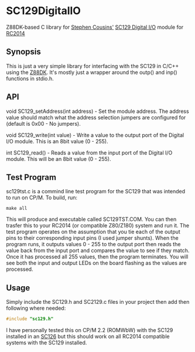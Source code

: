 # SC129DigitalIO
Z88DK-based C library for [Stephen Cousins'](https://www.scc.me.uk/) [SC129 Digital I/O](https://smallcomputercentral.wordpress.com/sc129-digital-i-o-rc2014/) module for [RC2014](https://rc2014.co.uk/)

## Synopsis
This is just a very simple library for interfacing with the SC129 in C/C++ using the [Z88DK](https://www.z88dk.org/). It's mostly just a wrapper around the outp() and inp() functions in stdio.h.

## API
void SC129_setAddress(int address) - Set the module address. The address value should match what the address
selection jumpers are configured for (default is 0x00 - No jumpers).

void SC129_write(int value) - Write a value to the output port of the Digital I/O module. This is an 8bit value (0 - 255).

int SC129_read() - Reads a value from the input port of the Digital I/O module. This will be an 8bit value (0 - 255).

## Test Program
sc129tst.c is a commind line test program for the SC129 that was intended to run on CP/M.  To build, run:

```
make all
```

This will produce and executable called SC129TST.COM. You can then trasfer this to your RC2014 (or compatible Z80/Z180) system and run it. The test program operates on the assumption that you tie each of the output pins to their corresponding input pins (I used jumper shunts). When the program runs, it outputs values 0 - 255 to the output port then reads the value back from the input port and compares the value to see if they match. Once it has processed all 255 values, then the program terminates. You will see both the input and output LEDs on the board flashing as the values are processed.

## Usage
Simply include the SC129.h and SC2129.c files in your project then add then following where needed:

```c
#include "sc129.h"
```

I have personally tested this on CP/M 2.2 (ROMWbW) with the SC129 installed in an [SC126](https://smallcomputercentral.wordpress.com/sc126-z180-motherboard-rc2014/) but this should work on all RC2014 compatible systems with the SC129 installed.